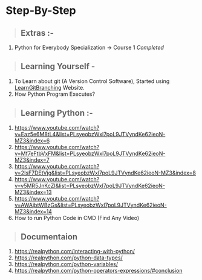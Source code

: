 # Step-By-Step

> ## Extras :-
1. Python for Everybody Specialization -> Course 1 *Completed*

> ## Learning Yourself -
1. To Learn about git (A Version Control Software), Started using [LearnGitBranching](https://learngitbranching.js.org/) Website.
2. How Python Program Executes?

> ## Learning Python :-
1. https://www.youtube.com/watch?v=Eaz5e6M8tL4&list=PLsyeobzWxl7poL9JTVyndKe62ieoN-MZ3&index=6
2. https://www.youtube.com/watch?v=Mf7eFtbVxFM&list=PLsyeobzWxl7poL9JTVyndKe62ieoN-MZ3&index=7
3. https://www.youtube.com/watch?v=2IsF7DEtVjg&list=PLsyeobzWxl7poL9JTVyndKe62ieoN-MZ3&index=8
4. https://www.youtube.com/watch?v=v5MR5JnKcZI&list=PLsyeobzWxl7poL9JTVyndKe62ieoN-MZ3&index=13
5. https://www.youtube.com/watch?v=AWAjbtWBzGs&list=PLsyeobzWxl7poL9JTVyndKe62ieoN-MZ3&index=14
6. How to run Python Code in CMD (Find Any Video)

> ## Documentaion
1. https://realpython.com/interacting-with-python/
2. https://realpython.com/python-data-types/
3. https://realpython.com/python-variables/
4. https://realpython.com/python-operators-expressions/#conclusion

